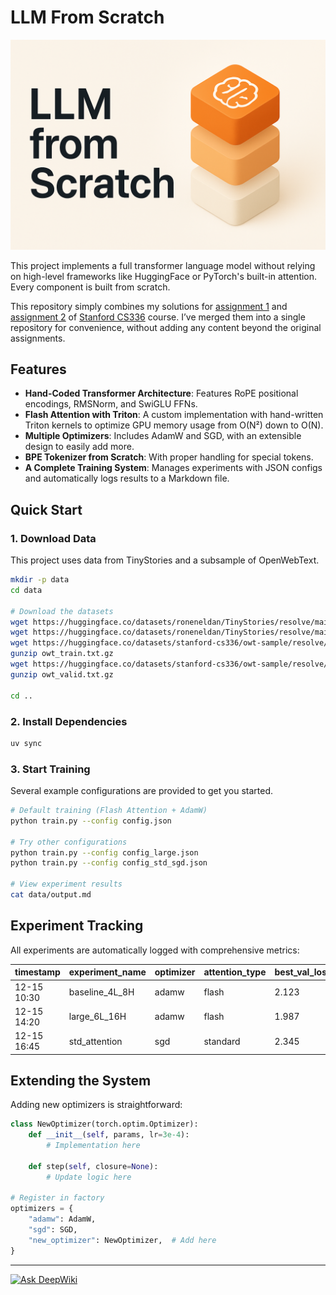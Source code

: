 # LLM From Scratch

![cover](./data/llm-from-scratch.png)

This project implements a full transformer language model without relying on high-level frameworks like HuggingFace or PyTorch's built-in attention. Every component is built from scratch.

This repository simply combines my solutions for [assignment 1](https://github.com/stanford-cs336/assignment1-basics) and [assignment 2](https://github.com/stanford-cs336/assignment2-systems) of [Stanford CS336](https://stanford-cs336.github.io/spring2025/) course. I’ve merged them into a single repository for convenience, without adding any content beyond the original assignments.




## Features

  * **Hand-Coded Transformer Architecture**: Features RoPE positional encodings, RMSNorm, and SwiGLU FFNs.
  * **Flash Attention with Triton**: A custom implementation with hand-written Triton kernels to optimize GPU memory usage from O(N²) down to O(N).
  * **Multiple Optimizers**: Includes AdamW and SGD, with an extensible design to easily add more.
  * **BPE Tokenizer from Scratch**: With proper handling for special tokens.
  * **A Complete Training System**: Manages experiments with JSON configs and automatically logs results to a Markdown file.



## Quick Start

### 1. Download Data

This project uses data from TinyStories and a subsample of OpenWebText.

```sh
mkdir -p data
cd data

# Download the datasets
wget https://huggingface.co/datasets/roneneldan/TinyStories/resolve/main/TinyStoriesV2-GPT4-train.txt
wget https://huggingface.co/datasets/roneneldan/TinyStories/resolve/main/TinyStoriesV2-GPT4-valid.txt
wget https://huggingface.co/datasets/stanford-cs336/owt-sample/resolve/main/owt_train.txt.gz
gunzip owt_train.txt.gz
wget https://huggingface.co/datasets/stanford-cs336/owt-sample/resolve/main/owt_valid.txt.gz
gunzip owt_valid.txt.gz

cd ..
```

### 2. Install Dependencies

```bash
uv sync
```

### 3. Start Training

Several example configurations are provided to get you started.

```bash
# Default training (Flash Attention + AdamW)
python train.py --config config.json

# Try other configurations
python train.py --config config_large.json
python train.py --config config_std_sgd.json

# View experiment results
cat data/output.md
```



## Experiment Tracking

All experiments are automatically logged with comprehensive metrics:

| timestamp | experiment_name | optimizer | attention_type | best_val_loss | params_M | tokens_M |
|-----------|----------------|-----------|----------------|---------------|----------|----------|
| 12-15 10:30 | baseline_4L_8H | adamw | flash | 2.123 | 25.6 | 163.8 |
| 12-15 14:20 | large_6L_16H | adamw | flash | 1.987 | 67.2 | 327.7 |
| 12-15 16:45 | std_attention | sgd | standard | 2.345 | 25.6 | 163.8 |



## Extending the System

Adding new optimizers is straightforward:
```python
class NewOptimizer(torch.optim.Optimizer):
    def __init__(self, params, lr=3e-4):
        # Implementation here
        
    def step(self, closure=None):
        # Update logic here

# Register in factory
optimizers = {
    "adamw": AdamW,
    "sgd": SGD, 
    "new_optimizer": NewOptimizer,  # Add here
}
```

---

[![Ask DeepWiki](https://deepwiki.com/badge.svg)](https://deepwiki.com/H1yori233/llm-from-scratch)

